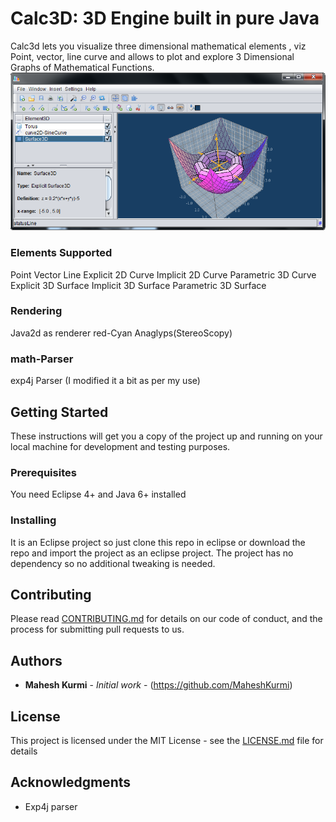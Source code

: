 # Calc3D: 3D Engine built in pure Java

Calc3d lets you visualize three dimensional mathematical elements , viz Point, vector, line curve and allows to plot and explore 3 Dimensional Graphs of Mathematical Functions.
![Calc3d Screenshot](Calc3D/calc3d_screenshot.png?raw=true "Calc3d Screenshot")
### Elements Supported

Point
Vector
Line
Explicit 2D Curve
Implicit 2D Curve
Parametric 3D Curve
Explicit 3D Surface
Implicit 3D Surface
Parametric 3D Surface

### Rendering
Java2d as renderer
red-Cyan Anaglyps(StereoScopy)

### math-Parser
exp4j Parser (I modified it a bit as per my use)


## Getting Started

These instructions will get you a copy of the project up and running on your local machine for development and testing purposes.

### Prerequisites

You need Eclipse 4+ and Java 6+ installed


### Installing

It is an Eclipse project so just clone this repo in eclipse or download the repo and import the project as an eclipse project.
The project has no dependency so no additional tweaking is needed.


## Contributing

Please read [CONTRIBUTING.md](https://gist.github.com/PurpleBooth/b24679402957c63ec426) for details on our code of conduct, and the process for submitting pull requests to us.


## Authors

* **Mahesh Kurmi** - *Initial work* - (https://github.com/MaheshKurmi)


## License

This project is licensed under the MIT License - see the [LICENSE.md](LICENSE.md) file for details

## Acknowledgments

* Exp4j parser

